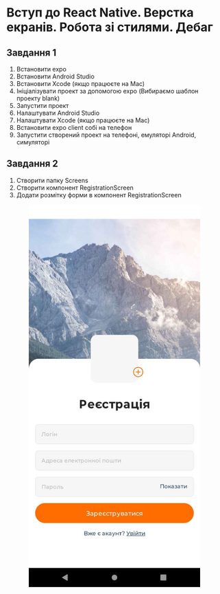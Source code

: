 # Вступ до React Native. Верстка екранів. Робота зі стилями. Дебаг

## Завдання 1

1. Встановити expo
2. Встановити Android Studio
3. Встановити Xcode (якщо працюєте на Mac)
4. Ініціалізувати проект за допомогою expo (Вибираємо шаблон проекту blank)
5. Запустити проект
6. Налаштувати Android Studio
7. Налаштувати Xcode (якщо працюєте на Mac)
8. Встановити expo client собі на телефон
9. Запустити створений проект на телефоні, емуляторі Android, симуляторі

## Завдання 2

1. Створити папку Screens
2. Створити компонент RegistrationScreen
3. Додати розмітку форми в компонент RegistrationScreen

<p align="center">
 <img width="400px" src="https://github.com/MStartsev/ReactNative-App/blob/hw-10/Screenshot.jpg" alt="Screenshot"/>
</p>
